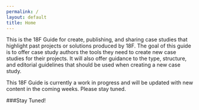 ```yaml
---
permalink: /
layout: default
title: Home
---
```

This is the 18F Guide for create, publishing, and sharing case studies that highlight past projects or solutions produced by 18F. The goal of this guide is to offer case study authors the tools they need to create new case studies for their projects. It will also offer guidance to the type, structure, and editorial guidelines that should be used when creating a new case study.

This 18F Guide is currently a work in progress and will be updated with new content in the coming weeks. Please stay tuned.

###Stay Tuned!
